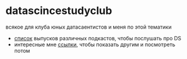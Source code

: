 # datascincestudyclub
всякое для клуба юных датасаентистов и меня по этой тематики

* [список](/interesting_podcasts.md) выпусков различных подкастов, чтобы послушать про DS
* интересные мне [ссылки](interesting_links.md), чтобы показать другим и посмотреть потом
